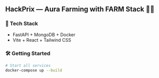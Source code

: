 ## HackPrix — Aura Farming with FARM Stack 🌾🚀

### 🧪 Tech Stack
- FastAPI + MongoDB + Docker
- Vite + React + Tailwind CSS

### 🛠️ Getting Started

```bash
# Start all services
docker-compose up --build
